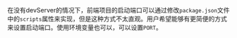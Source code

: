 在没有devServer的情况下，前端项目的启动端口可以通过修改`package.json`文件中的`scripts`属性来实现，但是这种方式不太直观。用户希望能够有更简便的方式来设置启动端口。使用环境变量也可以，可以设置`PORT`。
